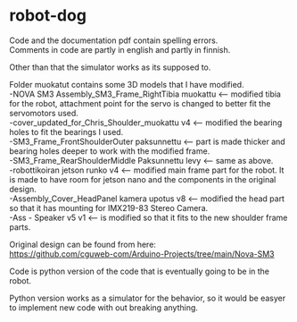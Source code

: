 # robot-dog
Code and the documentation pdf contain spelling errors.<br>
Comments in code are partly in english and partly in finnish.<br>

Other than that the simulator works as its supposed to.<br>


Folder muokatut contains some 3D models that I have modified. <br>
-NOVA SM3 Assembly_SM3_Frame_RightTibia muokattu <-- modified tibia for the robot, attachment point for  the servo is changed to better fit the servomotors used.<br>
-cover_updated_for_Chris_Shoulder_muokattu v4 <-- modified the bearing holes to fit the bearings I used.<br>
-SM3_Frame_FrontShoulderOuter paksunnettu <-- part is made thicker and bearing holes deeper to work with the modified frame.<br>
-SM3_Frame_RearShoulderMiddle Paksunnettu levy <-- same as above.<br>
-robottikoiran jetson runko v4 <-- modified main frame part for the robot. It is made to have room for jetson nano and the components in the original design.<br>
-Assembly_Cover_HeadPanel kamera upotus v8 <-- modified the head part so that it has mounting for IMX219-83 Stereo Camera.<br>
-Ass - Speaker v5 v1 <-- is modified so that it fits to the new shoulder frame parts.<br>

Original design can be found from here:<br>
https://github.com/cguweb-com/Arduino-Projects/tree/main/Nova-SM3<br>

Code is python version of the code that is eventually going to be in the robot. <br>

Python version works as a simulator for the behavior, so it would be easyer to implement new code with out breaking anything.<br>
